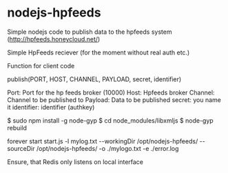 nodejs-hpfeeds
==============

Simple nodejs code to publish data to the hpfeeds system
(http://hpfeeds.honeycloud.net/)

Simple HpFeeds reciever (for the moment without real auth etc.)

Function for client code

publish(PORT, HOST, CHANNEL, PAYLOAD, secret, identifier)

Port: Port for the hp feeds broker (10000)
Host: Hpfeeds broker 
Channel: Channel to be published to
Payload: Data to be published
secret: you name it
identifier: identifier (authkey)


 
$ sudo npm install -g node-gyp
$ cd node_modules/libxmljs
$ node-gyp rebuild



forever start start.js -l mylog.txt --workingDir /opt/nodejs-hpfeeds/ --sourceDir /opt/nodejs-hpfeeds/ -o ./mylogo.txt -e ./error.log


Ensure, that Redis only listens on local interface
